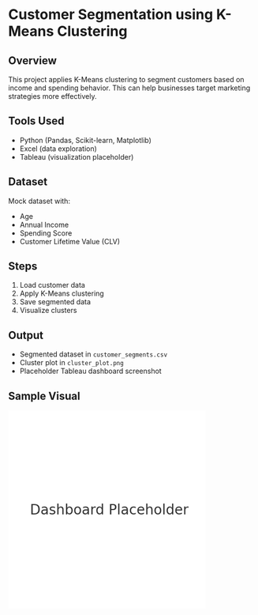 # Customer Segmentation using K-Means Clustering

## Overview
This project applies K-Means clustering to segment customers based on income and spending behavior. This can help businesses target marketing strategies more effectively.

## Tools Used
- Python (Pandas, Scikit-learn, Matplotlib)
- Excel (data exploration)
- Tableau (visualization placeholder)

## Dataset
Mock dataset with:
- Age
- Annual Income
- Spending Score
- Customer Lifetime Value (CLV)

## Steps
1. Load customer data
2. Apply K-Means clustering
3. Save segmented data
4. Visualize clusters

## Output
- Segmented dataset in `customer_segments.csv`
- Cluster plot in `cluster_plot.png`
- Placeholder Tableau dashboard screenshot

## Sample Visual
![Dashboard Screenshot](dashboard_placeholder.png)
